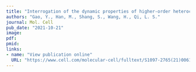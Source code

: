 ```yaml
---
title: "Interrogation of the dynamic properties of higher-order heterochromatin using CRISPR-dCas9"
authors: "Gao, Y., Han, M., Shang, S., Wang, H., Qi, L. S."
journal: Mol. Cell
pub_date: "2021-10-21"
image:
pdf:
pmid:
links:
- name: "View publication online"
  URL: "https://www.cell.com/molecular-cell/fulltext/S1097-2765(21)00612-2?_returnURL=https%3A%2F%2Flinkinghub.elsevier.com%2Fretrieve%2Fpii%2FS1097276521006122%3Fshowall%3Dtrue"
---
```

